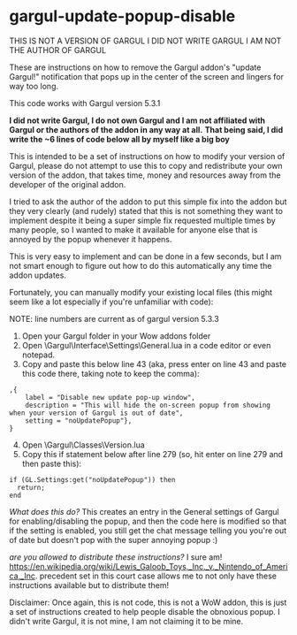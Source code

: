# gargul-update-popup-disable

THIS IS NOT A VERSION OF GARGUL I DID NOT WRITE GARGUL I AM NOT THE AUTHOR OF GARGUL

These are instructions on how to remove the Gargul addon's "update Gargul!" notification that pops up in the center of the screen and lingers for way too long.

This code works with Gargul version 5.3.1

**I did not write Gargul, I do not own Gargul and I am not affiliated with Gargul or the authors of the addon in any way at all.**
**That being said, I did write the ~6 lines of code below all by myself like a big boy**

This is intended to be a set of instructions on how to modify your version of Gargul, please do not attempt to use this to copy and redistribute your own version of the addon, that takes time, money and resources away from the developer of the original addon.

I tried to ask the author of the addon to put this simple fix into the addon but they very clearly (and rudely) stated that this is not something they want to implement despite it being a super simple fix requested multiple times by many people, so I wanted to make it available for anyone else that is annoyed by the popup whenever it happens.

This is very easy to implement and can be done in a few seconds, but I am not smart enough to figure out how to do this automatically any time the addon updates. 

Fortunately, you can manually modify your existing local files (this might seem like a lot especially if you're unfamiliar with code):

NOTE: line numbers are current as of gargul version 5.3.3

1. Open your Gargul folder in your Wow addons folder
2. Open \Gargul\Interface\Settings\General.lua in a code editor or even notepad.
3. Copy and paste this below line 43 (aka, press enter on line 43 and paste this code there, taking note to keep the comma):

```
,{
    label = "Disable new update pop-up window",
    description = "This will hide the on-screen popup from showing when your version of Gargul is out of date",
    setting = "noUpdatePopup"}, 
}
```
4. Open \Gargul\Classes\Version.lua
5. Copy this if statement below after line 279 (so, hit enter on line 279 and then paste this):
```
if (GL.Settings:get("noUpdatePopup")) then
  return;
end
```
            

*What does this do?* This creates an entry in the General settings of Gargul for enabling/disabling the popup, and then the code here is modified so that if the setting is enabled, you still get the chat message telling you you're out of date but doesn't pop with the super annoying popup :)

*are you allowed to distribute these instructions?* I sure am! https://en.wikipedia.org/wiki/Lewis_Galoob_Toys,_Inc._v._Nintendo_of_America,_Inc. precedent set in this court case allows me to not only have these instructions available but to distribute them! 

Disclaimer: Once again, this is not code, this is not a WoW addon, this is just a set of instructions created to help people disable the obnoxious popup. I didn't write Gargul, it is not mine, I am not claiming it to be mine.

